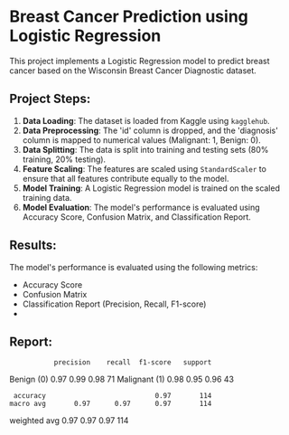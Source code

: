 # Breast Cancer Prediction using Logistic Regression

This project implements a Logistic Regression model to predict breast cancer based on the Wisconsin Breast Cancer Diagnostic dataset.

## Project Steps:

1.  **Data Loading**: The dataset is loaded from Kaggle using `kagglehub`.
2.  **Data Preprocessing**: The 'id' column is dropped, and the 'diagnosis' column is mapped to numerical values (Malignant: 1, Benign: 0).
3.  **Data Splitting**: The data is split into training and testing sets (80% training, 20% testing).
4.  **Feature Scaling**: The features are scaled using `StandardScaler` to ensure that all features contribute equally to the model.
5.  **Model Training**: A Logistic Regression model is trained on the scaled training data.
6.  **Model Evaluation**: The model's performance is evaluated using Accuracy Score, Confusion Matrix, and Classification Report.

## Results:

The model's performance is evaluated using the following metrics:

- Accuracy Score
- Confusion Matrix
- Classification Report (Precision, Recall, F1-score)
- 

 ## Report:
               precision    recall  f1-score   support

   Benign (0)       0.97      0.99      0.98        71
Malignant (1)       0.98      0.95      0.96        43

     accuracy                           0.97       114
    macro avg       0.97      0.97      0.97       114
 weighted avg       0.97      0.97      0.97       114
